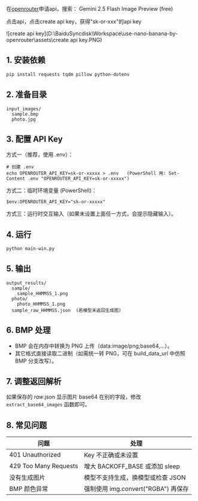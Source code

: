 在[openrouter](https://openrouter.ai/)申请api，搜索：
Gemini 2.5 Flash Image Preview (free)

点击api，点击create api key，获得"sk-or-xxx"的api key

![create api key](D:\BaiduSyncdisk\Workspace\use-nano-banana-by-openrouter\assets\create api key.PNG)

## 1. 安装依赖
```bash
pip install requests tqdm pillow python-dotenv
```

## 2. 准备目录
```
input_images/
  sample.bmp
  photo.jpg
```

## 3. 配置 API Key

方式一（推荐，使用 .env）：
```
# 创建 .env
echo OPENROUTER_API_KEY=sk-or-xxxxx > .env   (PowerShell 用: Set-Content .env "OPENROUTER_API_KEY=sk-or-xxxxx")
```

方式二：临时环境变量 (PowerShell)：
```
$env:OPENROUTER_API_KEY="sk-or-xxxxx"
```

方式三：运行时交互输入（如果未设置上面任一方式，会提示隐藏输入）。

## 4. 运行
```bash
python main-win.py
```

## 5. 输出
```
output_results/
  sample/
    sample_HHMMSS_1.png
  photo/
    photo_HHMMSS_1.png
  sample_raw_HHMMSS.json  (若模型未返回生成图)
```

## 6. BMP 处理
- BMP 会在内存中转换为 PNG 上传（data:image/png;base64,...）。
- 其它格式直接读取二进制（如需统一转 PNG，可在 build_data_url 中仿照 BMP 分支改写）。

## 7. 调整返回解析
如果保存的 *_raw_*.json 显示图片 base64 在别的字段，修改 `extract_base64_images` 函数即可。

## 8. 常见问题
| 问题                  | 处理                                |
| --------------------- | ----------------------------------- |
| 401 Unauthorized      | Key 不正确或未设置                  |
| 429 Too Many Requests | 增大 BACKOFF_BASE 或添加 sleep      |
| 没有生成图片          | 模型不支持生成，换模型或检查 JSON   |
| BMP 颜色异常          | 强制使用 img.convert("RGBA") 再保存 |

